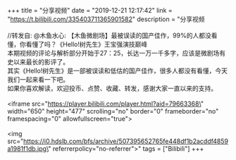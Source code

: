 +++
title = "分享视频"
date = "2019-12-21 12:17:42"
link = "https://t.bilibili.com/335403711365901582"
description = "分享视频<br><br>//转发自: @木鱼水心: 【木鱼微剧场】最被误读的国产佳作，99%的人都没看懂，你看懂了吗？《Hello!树先生》王宝强演技巅峰<br>本期视频的评论与解析部分开始于27：25，长达一万一千多字，应该是微剧场有史以来最长的影评了。</br>其实《Hello!树先生》是一部被误读和低估的国产佳作，很多人都没有看懂，今天我们一起来看一下吧。</br>如果你喜欢解读，欢迎投币、点赞、收藏、转发，感谢大家一直以来的支持。<br><br><iframe src=\"https://player.bilibili.com/player.html?aid=79663368\" width=\"650\" height=\"477\" scrolling=\"no\" border=\"0\" frameborder=\"no\" framespacing=\"0\" allowfullscreen=\"true\"></iframe><br><br><img src=\"https://i0.hdslb.com/bfs/archive/507395652765fe448df1b2acddf4859a1981f1db.jpg\" referrerpolicy=\"no-referrer\">"
tags = ["Bilibili"]
+++
